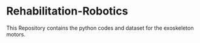 # Rehabilitation-Robotics
This Repository contains the python codes and dataset for the exoskeleton motors.
